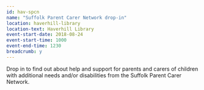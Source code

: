 ```yaml
---
id: hav-spcn
name: "Suffolk Parent Carer Network drop-in"
location: haverhill-library
location-text: Haverhill Library
event-start-date: 2018-08-24
event-start-time: 1000
event-end-time: 1230
breadcrumb: y
---
```


Drop in to find out about help and support for parents and carers of children with additional needs and/or disabilities from the Suffolk Parent Carer Network.
